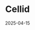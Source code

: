 ---  
layout: startup_page  
title: "Cellid"  
id: "cellid.com"  
permalink: "/cellidcellid.com04152025/"  
website: "https://cellid.com"  
funding_round: "Series C+"  
funding_amount: "$7.5M"  
investors: "SBI Investment Co. Ltd., IMM Investment Japan K.K., IMM Investment, Corp"  
about: "Cellid Inc. develops advanced AR glass display modules and spatial recognition engines. Their core technology focuses on waveguides, enabling thin, lightweight displays with a wide field of view. They aim to make AR technology more accessible and practical for various industries."  
markets: "AR, Hardware, Optics"  
hq: "Tokyo, Japan"  
founded_year: "2016"  
linkedin: "https://www.linkedin.com/company/cellid"  
twitter: "https://twitter.com/cellid_info"  
instagram: ""  
facebook: "https://www.facebook.com/cellidcom/"  
crunchbase: "https://www.crunchbase.com/organization/cellid-3fd1"  
pitchbook: "https://pitchbook.com/profiles/company/493202-35"  

date_display: "15-Apr-2025"  
date: "2025-04-15"

# SEO Optimization  
meta_title: "Cellid - Series C+ Funding ($7.5M)"  
meta_description: "Cellid, Cellid Inc. develops advanced AR glass display modules and spatial recognition engines. Their core technology focuses on waveguides, enabling thin, li..."  
meta_keywords: "Cellid, AR, Hardware, Optics, Series C+ funding"  
canonical_url: "https://startup.projectstartups.com/cellidcellid.com04152025/"  
---